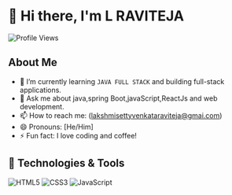 # 👋 Hi there, I'm L RAVITEJA

![Profile Views](https://komarev.com/ghpvc/?username=YourUsername&color=blue)

## About Me
- 🌱 I’m currently learning `JAVA FULL STACK` and building full-stack applications.
- 💬 Ask me about java,spring Boot,javaScript,ReactJs and web development.
- 📫 How to reach me: (lakshmisettyvenkataraviteja@gmai.com)
- 😄 Pronouns: [He/Him]
- ⚡ Fun fact: I love coding and coffee!

## 🔧 Technologies & Tools
![HTML5](https://img.shields.io/badge/-HTML5-E34F26?style=flat-square&logo=html5&logoColor=white)
![CSS3](https://img.shields.io/badge/-CSS3-1572B6?style=flat-square&logo=css3)
![JavaScript](https://img.shields.io/badge/-JavaScript-F7DF1E?style=flat-square&logo=javascript&logoColor=black)



